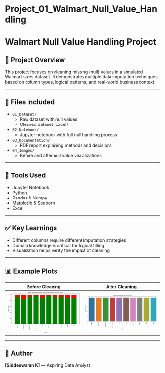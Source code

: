 # Project_01_Walmart_Null_Value_Handling
# Walmart Null Value Handling Project

## 📝 Project Overview
This project focuses on cleaning missing (null) values in a simulated Walmart sales dataset. It demonstrates multiple data imputation techniques based on column types, logical patterns, and real-world business context.

---

## 📁 Files Included
- `01_Dataset/`
  - Raw dataset with null values
  - Cleaned dataset (Excel)
- `02_Notebook/`
  - Jupyter notebook with full null handling process
- `03_Documentation/`
  - PDF report explaining methods and decisions
- `04_Images/`
  - Before and after null value visualizations

---

## 🔧 Tools Used
- Jupyter Notebook
- Python
- Pandas & Numpy
- Matplotlib & Seaborn
- Excel

---

## ✅ Key Learnings
- Different columns require different imputation strategies
- Domain knowledge is critical for logical filling
- Visualization helps verify the impact of cleaning

---

## 📊 Example Plots

| Before Cleaning | After Cleaning |
|-----------------|----------------|
| ![](./04_Images/before_null_plot.png) | ![](./04_Images/after_null_plot.png) |

---

## 📌 Author
**[Siddeswaran K]** — Aspiring Data Analyst


